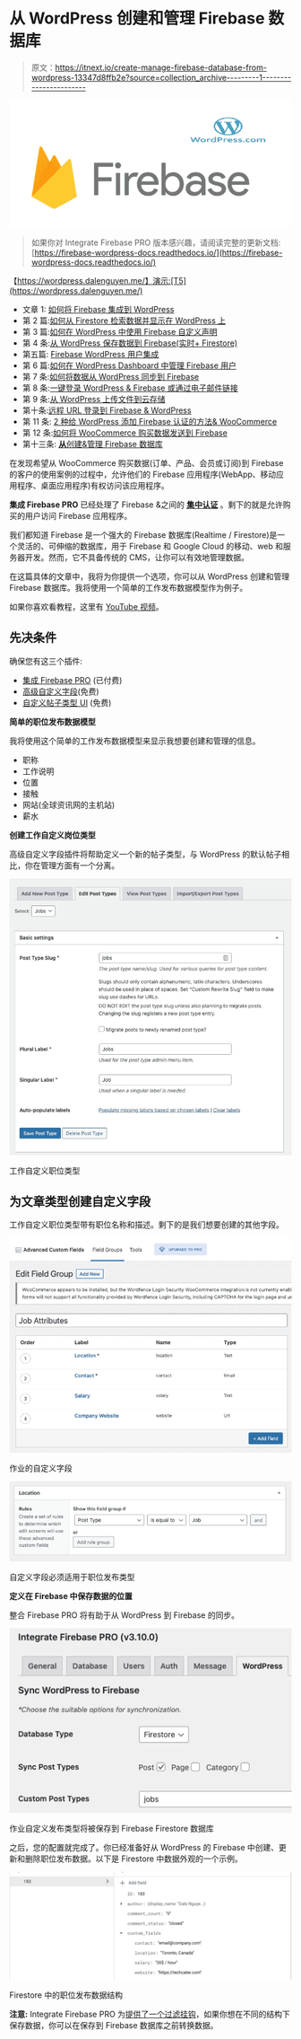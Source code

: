 # 从 WordPress 创建和管理 Firebase 数据库

> 原文：<https://itnext.io/create-manage-firebase-database-from-wordpress-13347d8ffb2e?source=collection_archive---------1----------------------->

![](img/18e5a3e143ce791b84a421a83baee82f.png)

> 如果你对 Integrate Firebase PRO 版本感兴趣，请阅读完整的更新文档:[https://firebase-wordpress-docs.readthedocs.io/](https://firebase-wordpress-docs.readthedocs.io/)

【https://wordpress.dalenguyen.me/】演示:[T5](https://wordpress.dalenguyen.me/)

*   文章 1: [如何将 Firebase 集成到 WordPress](/how-to-integrate-firebase-and-wordpress-b017ee274687)
*   第 2 篇:[如何从 Firestore 检索数据并显示在 WordPress 上](/how-to-retrieve-data-from-firestore-and-display-on-wordpress-8638854a762e)
*   第 3 篇:[如何在 WordPress 中使用 Firebase 自定义声明](https://medium.com/@dalenguyen/how-to-work-with-firebase-custom-claims-in-wordpress-aaf83965bd20?sk=85786e3739d42b18c3e2c7344bc5f436)
*   第 4 条:[从 WordPress 保存数据到 Firebase(实时+ Firestore)](/how-to-save-data-from-wordpress-to-firebase-realtime-firestore-2eda917d01fb)
*   第五篇: [Firebase WordPress 用户集成](/firebase-wordpress-user-integration-c18a28e41cbd)
*   第 6 篇:[如何在 WordPress Dashboard 中管理 Firebase 用户](/firebase-users-management-in-wordpress-dashboard-61b4a1ca066#d4c2-1605c6edec5f)
*   第 7 条:[如何将数据从 WordPress 同步到 Firebase](/sync-data-from-wordpress-to-firebase-d6e5860d3a06)
*   第 8 条:[一键登录 WordPress & Firebase 或通过电子邮件链接](https://medium.com/@dalenguyen/one-click-login-to-wordpress-firebase-or-via-email-link-d7610d71cd23)
*   第 9 条:[从 WordPress 上传文件到云存储](https://medium.com/@dalenguyen/upload-files-to-cloud-storage-from-wordpress-e8acc8ce70cd)
*   第十条:[远程 URL 登录到 Firebase & WordPress](/remote-url-login-to-firebase-wordpress-2027fad7c159)
*   第 11 条: [2 种给 WordPress 添加 Firebase 认证的方法& WooCommerce](https://dalenguyen.medium.com/2-ways-to-add-firebase-authentication-to-wordpress-woocommerce-df500c3b104e)
*   第 12 条:[如何将 WooCommerce 购买数据发送到 Firebase](https://dalenguyen.medium.com/how-to-send-woocommerce-purchase-data-to-firebase-8c8b4c8cff39)
*   第十三条: [**从**创建&管理 Firebase 数据库](https://dalenguyen.medium.com/create-manage-firebase-database-from-wordpress-13347d8ffb2e)

在发现希望从 WooCommerce 购买数据(订单、产品、会员或订阅)到 Firebase 的客户的使用案例的过程中，允许他们的 Firebase 应用程序(WebApp、移动应用程序、桌面应用程序)有权访问该应用程序。

**集成 Firebase PRO** 已经处理了 Firebase &之间的 [**集中认证**](https://firebase-wordpress-docs.readthedocs.io/en/latest/auth/wordpress-user-integration.html) 。剩下的就是允许购买的用户访问 Firebase 应用程序。

我们都知道 Firebase 是一个强大的 Firebase 数据库(Realtime / Firestore)是一个灵活的、可伸缩的数据库，用于 Firebase 和 Google Cloud 的移动、web 和服务器开发。然而，它不具备传统的 CMS，让你可以有效地管理数据。

在这篇具体的文章中，我将为你提供一个选项，你可以从 WordPress 创建和管理 Firebase 数据库。我将使用一个简单的工作发布数据模型作为例子。

如果你喜欢看教程，这里有 [YouTube 视频](https://youtu.be/JGVVBAfimuk)。

## 先决条件

确保您有这三个插件:

*   [集成 Firebase PRO](https://techcater.com/) (已付费)
*   [高级自定义字段](https://wordpress.org/plugins/advanced-custom-fields/)(免费)
*   [自定义帖子类型 UI](https://wordpress.org/plugins/custom-post-type-ui/) (免费)

**简单的职位发布数据模型**

我将使用这个简单的工作发布数据模型来显示我想要创建和管理的信息。

*   职称
*   工作说明
*   位置
*   接触
*   网站(全球资讯网的主机站)
*   薪水

**创建工作自定义岗位类型**

高级自定义字段插件将帮助定义一个新的帖子类型，与 WordPress 的默认帖子相比，你在管理方面有一个分离。

![](img/214e4c65169b43932b77991a9dbce7fd.png)

工作自定义职位类型

## 为文章类型创建自定义字段

工作自定义职位类型带有职位名称和描述。剩下的是我们想要创建的其他字段。

![](img/e9c8c283d7fdaa130dda03ed8da3b4c2.png)

作业的自定义字段

![](img/64681c0b04cfa586e80546557b83dc78.png)

自定义字段必须适用于职位发布类型

**定义在 Firebase 中保存数据的位置**

整合 Firebase PRO 将有助于从 WordPress 到 Firebase 的同步。

![](img/e27598313c612899292009583a453468.png)

作业自定义发布类型将被保存到 Firebase Firestore 数据库

之后，您的配置就完成了。你已经准备好从 WordPress 的 Firebase 中创建、更新和删除职位发布数据。以下是 Firestore 中数据外观的一个示例。

![](img/822d487084518e684c0e76033a4364f4.png)

Firestore 中的职位发布数据结构

**注意:** Integrate Firebase PRO 为[提供了一个过滤挂钩](https://firebase-wordpress-docs.readthedocs.io/en/latest/hooks/pro-filters.html#before-saving-post-data-to-firebase)，如果你想在不同的结构下保存数据，你可以在保存到 Firebase 数据库之前转换数据。